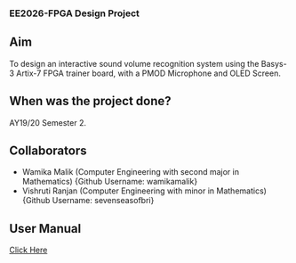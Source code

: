 ### EE2026-FPGA Design Project
## Aim
To design an interactive sound volume recognition system using the Basys-3 Artix-7 FPGA trainer board, with a PMOD Microphone and OLED Screen.
## When was the project done?
AY19/20 Semester 2.
## Collaborators
- Wamika Malik (Computer Engineering with second major in Mathematics) {Github Username: wamikamalik}
- Vishruti Ranjan (Computer Engineering with minor in Mathematics) {Github Username: sevenseasofbri}
## User Manual 
[Click Here](https://github.com/wamikamalik/EE2026-Vivado-project/blob/master/EE2026_FPGA_Project_User_Manual.pdf)
